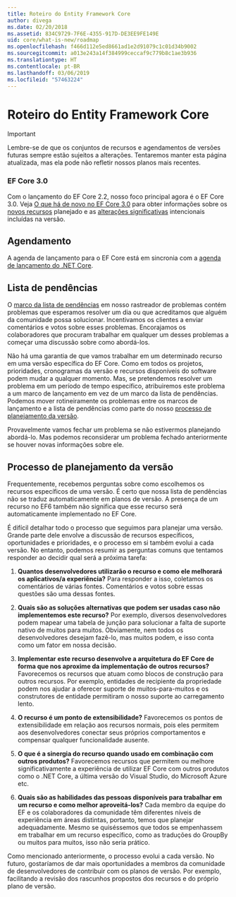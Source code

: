 ```yaml
---
title: Roteiro do Entity Framework Core
author: divega
ms.date: 02/20/2018
ms.assetid: 834C9729-7F6E-4355-917D-DE3EE9FE149E
uid: core/what-is-new/roadmap
ms.openlocfilehash: f466d112e5ed8661ad1e2d91079c1c01d34b9002
ms.sourcegitcommit: a013e243a14f384999ceccaf9c779b8c1ae3b936
ms.translationtype: HT
ms.contentlocale: pt-BR
ms.lasthandoff: 03/06/2019
ms.locfileid: "57463224"
---
```

# <a name="entity-framework-core-roadmap"></a>Roteiro do Entity Framework Core

> [!IMPORTANT]
> Lembre-se de que os conjuntos de recursos e agendamentos de versões futuras sempre estão sujeitos a alterações. Tentaremos manter esta página atualizada, mas ela pode não refletir nossos planos mais recentes.

### <a name="ef-core-30"></a>EF Core 3.0

Com o lançamento do EF Core 2.2, nosso foco principal agora é o EF Core 3.0.
Veja [O que há de novo no EF Core 3.0](xref:core/what-is-new/ef-core-3.0/index) para obter informações sobre os [novos recursos](xref:core/what-is-new/ef-core-3.0/features) planejado e as [alterações significativas](xref:core/what-is-new/ef-core-3.0/breaking-changes) intencionais incluídas na versão.

## <a name="schedule"></a>Agendamento

A agenda de lançamento para o EF Core está em sincronia com a [agenda de lançamento do .NET Core](https://github.com/dotnet/core/blob/master/roadmap.md).

## <a name="backlog"></a>Lista de pendências

O [marco da lista de pendências](https://github.com/aspnet/EntityFrameworkCore/issues?q=is%3Aopen+is%3Aissue+milestone%3ABacklog+sort%3Areactions-%2B1-desc) em nosso rastreador de problemas contém problemas que esperamos resolver um dia ou que acreditamos que alguém da comunidade possa solucionar.
Incentivamos os clientes a enviar comentários e votos sobre esses problemas.
Encorajamos os colaboradores que procuram trabalhar em qualquer um desses problemas a começar uma discussão sobre como abordá-los.

Não há uma garantia de que vamos trabalhar em um determinado recurso em uma versão específica do EF Core.
Como em todos os projetos, prioridades, cronogramas da versão e recursos disponíveis do software podem mudar a qualquer momento.
Mas, se pretendemos resolver um problema em um período de tempo específico, atribuiremos este problema a um marco de lançamento em vez de um marco da lista de pendências.
Podemos mover rotineiramente os problemas entre os marcos de lançamento e a lista de pendências como parte do nosso [processo de planejamento da versão](#release-planning-process).

Provavelmente vamos fechar um problema se não estivermos planejando abordá-lo.
Mas podemos reconsiderar um problema fechado anteriormente se houver novas informações sobre ele.

## <a name="release-planning-process"></a>Processo de planejamento da versão

Frequentemente, recebemos perguntas sobre como escolhemos os recursos específicos de uma versão.
É certo que nossa lista de pendências não se traduz automaticamente em planos de versão.
A presença de um recurso no EF6 também não significa que esse recurso será automaticamente implementado no EF Core.

É difícil detalhar todo o processo que seguimos para planejar uma versão.
Grande parte dele envolve a discussão de recursos específicos, oportunidades e prioridades, e o processo em si também evolui a cada versão.
No entanto, podemos resumir as perguntas comuns que tentamos responder ao decidir qual será a próxima tarefa:

1. **Quantos desenvolvedores utilizarão o recurso e como ele melhorará os aplicativos/a experiência?** Para responder a isso, coletamos os comentários de várias fontes. Comentários e votos sobre essas questões são uma dessas fontes.

2. **Quais são as soluções alternativas que podem ser usadas caso não implementemos este recurso?** Por exemplo, diversos desenvolvedores podem mapear uma tabela de junção para solucionar a falta de suporte nativo de muitos para muitos. Obviamente, nem todos os desenvolvedores desejam fazê-lo, mas muitos podem, e isso conta como um fator em nossa decisão.

3. **Implementar este recurso desenvolve a arquitetura do EF Core de forma que nos aproxime da implementação de outros recursos?** Favorecemos os recursos que atuam como blocos de construção para outros recursos. Por exemplo, entidades de recipiente da propriedade podem nos ajudar a oferecer suporte de muitos-para-muitos e os construtores de entidade permitiram o nosso suporte ao carregamento lento.

4. **O recurso é um ponto de extensibilidade?** Favorecemos os pontos de extensibilidade em relação aos recursos normais, pois eles permitem aos desenvolvedores conectar seus próprios comportamentos e compensar qualquer funcionalidade ausente.

5. **O que é a sinergia do recurso quando usado em combinação com outros produtos?** Favorecemos recursos que permitem ou melhore significativamente a experiência de utilizar EF Core com outros produtos como o .NET Core, a última versão do Visual Studio, do Microsoft Azure etc.

6. **Quais são as habilidades das pessoas disponíveis para trabalhar em um recurso e como melhor aproveitá-los?** Cada membro da equipe do EF e os colaboradores da comunidade têm diferentes níveis de experiência em áreas distintas, portanto, temos que planejar adequadamente. Mesmo se quiséssemos que todos se empenhassem em trabalhar em um recurso específico, como as traduções do GroupBy ou muitos para muitos, isso não seria prático.

Como mencionado anteriormente, o processo evolui a cada versão.
No futuro, gostaríamos de dar mais oportunidades a membros da comunidade de desenvolvedores de contribuir com os planos de versão.
Por exemplo, facilitando a revisão dos rascunhos propostos dos recursos e do próprio plano de versão.
